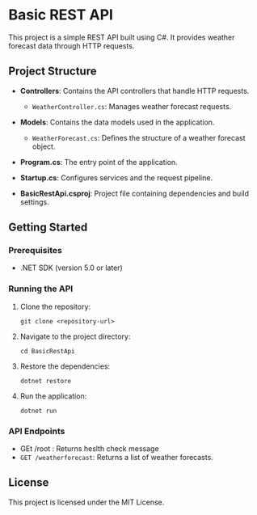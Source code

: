 # Basic REST API

This project is a simple REST API built using C#. It provides weather forecast data through HTTP requests.

## Project Structure

- **Controllers**: Contains the API controllers that handle HTTP requests.
  - `WeatherController.cs`: Manages weather forecast requests.
  
- **Models**: Contains the data models used in the application.
  - `WeatherForecast.cs`: Defines the structure of a weather forecast object.

- **Program.cs**: The entry point of the application.

- **Startup.cs**: Configures services and the request pipeline.

- **BasicRestApi.csproj**: Project file containing dependencies and build settings.

## Getting Started

### Prerequisites

- .NET SDK (version 5.0 or later)

### Running the API

1. Clone the repository:
   ```
   git clone <repository-url>
   ```

2. Navigate to the project directory:
   ```
   cd BasicRestApi
   ```

3. Restore the dependencies:
   ```
   dotnet restore
   ```

4. Run the application:
   ```
   dotnet run
   ```

### API Endpoints
- GEt /root : Returns heslth check message
- `GET /weatherforecast`: Returns a list of weather forecasts.

## License

This project is licensed under the MIT License.